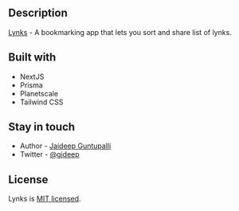 ## Description

[Lynks](https://lynks.jaideepguntupalli.com/) - A bookmarking app that lets you sort and share list of lynks.

## Built with

-   NextJS
-   Prisma
-   Planetscale
-   Tailwind CSS

## Stay in touch

-   Author - [Jaideep Guntupalli](https://jaideepguntupalli.com)
-   Twitter - [@gjdeep](https://twitter.com/gjdeep)

## License

Lynks is [MIT licensed](LICENSE).
